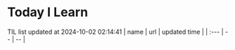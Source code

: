 # Today I Learn 
TIL list updated at 2024-10-02 02:14:41
| name | url | updated time |
| :--- | -- | -- |

